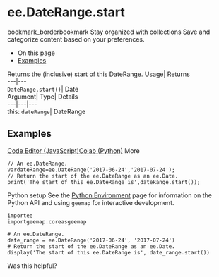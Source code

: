  
#  ee.DateRange.start 
bookmark_borderbookmark Stay organized with collections  Save and categorize content based on your preferences.
  * On this page
  * [Examples](https://developers.google.com/earth-engine/apidocs/ee-daterange-start#examples)


Returns the (inclusive) start of this DateRange. 
Usage| Returns  
---|---  
`DateRange.start()`| Date  
Argument| Type| Details  
---|---|---  
this: `dateRange`| DateRange  
## Examples
[Code Editor (JavaScript)](https://developers.google.com/earth-engine/apidocs/ee-daterange-start#code-editor-javascript-sample)[Colab (Python)](https://developers.google.com/earth-engine/apidocs/ee-daterange-start#colab-python-sample) More
```
// An ee.DateRange.
vardateRange=ee.DateRange('2017-06-24','2017-07-24');
// Return the start of the ee.DateRange as an ee.Date.
print('The start of this ee.DateRange is',dateRange.start());
```
Python setup
See the [ Python Environment](https://developers.google.com/earth-engine/guides/python_install) page for information on the Python API and using `geemap` for interactive development.
```
importee
importgeemap.coreasgeemap
```
```
# An ee.DateRange.
date_range = ee.DateRange('2017-06-24', '2017-07-24')
# Return the start of the ee.DateRange as an ee.Date.
display('The start of this ee.DateRange is', date_range.start())
```

Was this helpful?
